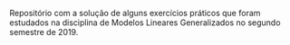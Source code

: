 Repositório com a solução de alguns exercícios práticos que foram estudados na disciplina de Modelos Lineares Generalizados no segundo semestre de 2019.

